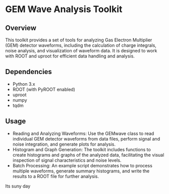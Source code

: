 # GEM Wave Analysis Toolkit

## Overview

This toolkit provides a set of tools for analyzing Gas Electron Multiplier (GEM) detector waveforms, including the calculation of charge integrals, noise analysis, and visualization of waveform data. It is designed to work with ROOT and uproot for efficient data handling and analysis.

## Dependencies

- Python 3.x
- ROOT (with PyROOT enabled)
- uproot
- numpy
- tqdm

## Usage

- Reading and Analyzing Waveforms: Use the GEMwave class to read individual GEM detector waveforms from data files, perform signal and noise integration, and generate plots for analysis.
- Histogram and Graph Generation: The toolkit includes functions to create histograms and graphs of the analyzed data, facilitating the visual inspection of signal characteristics and noise levels.
- Batch Processing: An example script demonstrates how to process multiple waveforms, generate summary histograms, and write the results to a ROOT file for further analysis.

Its suny day